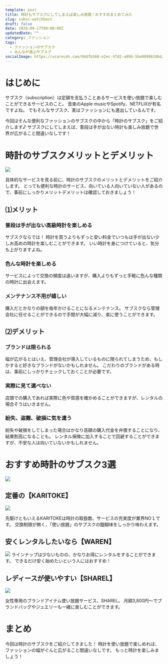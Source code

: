 ```yaml
---
template: post
title: 時計もサブスクにしてしまえば楽しみ放題！おすすめまとめてみた
slug: subsc-watchbest
draft: false
date: 2020-09-17T09:00:00Z
updatedDate: ""
category: ファッション
tags:
  - ファッションのサブスク
  - みんなが選ぶサブスク 
socialImage: https://ucarecdn.com/04dfb560-e2ec-47d2-a99b-5be0098610bd/
---
```


# はじめに

サブスク（subscription）は定額を支払うことあるサービスを使い放題で楽しむことができるサービスのこと。
音楽のApple musicやSpotify、NETFLIXが有名ですよね。
でもそんなサブスク、実はファッションにも進出しているんです。

今回はそんな便利なファッションのサブスクの中から「時計のサブスク」をご紹介します♪
サブスクにしてしまえば、普段は手が出ない時計も楽しみ放題で世界が広がること間違いなしです！

# 時計のサブスクメリットとデメリット
![](https://ucarecdn.com/1ed4feaf-4e5b-404b-be4b-110e26db4f3e/)

具体的なサービスを見る前に、時計のサブスクのメリットとデメリットをご紹介します。
とっても便利な時計のサービス、向いている人向いていない人があるので、事前にしっかりメリットデメリットは確認しておきましょう！

## ⑴メリット
### 普段は手が出ない高級時計を楽しめる
サブスクならでは！
時計を買うよりもずっと安い料金でいつもは手が出ない少しお高めの時計を楽しむことができます。
いい時計を身につけていると、気分も上がりますよね。

### 色んな時計を楽しめる
サービスによって交換の頻度は違いますが、購入よりもずっと手軽に色んな種類の時計に出会えます。

### メンテナンス不用が嬉しい
購入だとかなりの額を毎年かけることになるメンテナンス。
サブスクなら管理会社に任せることができるので手間が大幅に減り、楽に使うことができます。

## ⑵デメリット
### ブランドは限られる
幅が広がるとはいえ、管理会社が導入しているものに限られてしまうため、もしかすると好きなブランドがないかもしれません。
こだわりのブランドがある時は、事前にしっかりチェックしておくことが必要です。


### 実際に見て選べない
店頭での購入であれば実際に色や質感を確かめることができますが、レンタルの場合そうはいきません。


### 紛失、盗難、破損に気を遣う
紛失や破損をしてしまった場合はかなり高額の購入代金を弁償することになり、結果割高になることも。
レンタル保険に加入することで回避することができますが、不安な人は向いていないかもしれません。


# おすすめ時計のサブスク3選

![](https://ucarecdn.com/d48070da-ab90-4b1b-8882-71bb7c86123d/)

## 定番の【KARITOKE】

![](https://ucarecdn.com/f6e254f7-3f65-4c7d-a614-9315657af0ea/)

先駆けともいえるKARITOKEは時計の取扱数、サービスの充実度が業界NO１です。
交換制限が無く、「使い放題」のサブスクの醍醐味をしっかり味わえます。

## 安くレンタルしたいなら【WAREN】
![](https://ucarecdn.com/3c0fb1c9-feb5-4878-8a25-38f475acdd01/)
ラインナップは少ないものの、かなりお得にレンタルをすることができます。
できるだけ安く始めたいという人にはおすすめ！

## レディースが使いやすい【SHAREL】
![](https://ucarecdn.com/71f1bd8b-27d1-40ce-8976-a34b1b7007be/)

女性専用のブランドアイテム使い放題サービス、SHAREL。
月額3,800円～でブランドバッグやジュエリーも一緒に楽しむことができます。

# まとめ
今回は時計のサブスクをご紹介してきました！
時計を使い放題で楽しめれば、ファッションの幅がぐんと広がること間違いなしです。
もっと時計を楽しみましょう！